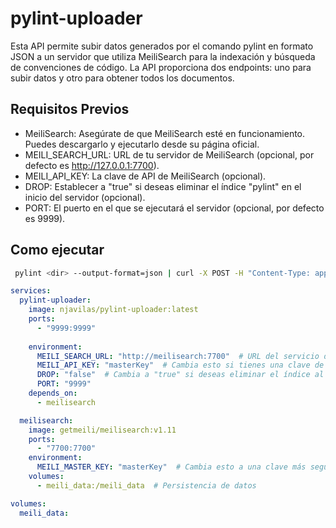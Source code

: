 # pylint-uploader
Esta API permite subir datos generados por el comando pylint en formato JSON a un servidor que utiliza MeiliSearch para la indexación y búsqueda de convenciones de código. La API proporciona dos endpoints: uno para subir datos y otro para obtener todos los documentos.

## Requisitos Previos
- MeiliSearch: Asegúrate de que MeiliSearch esté en funcionamiento. Puedes descargarlo y ejecutarlo desde su página oficial.
- MEILI_SEARCH_URL: URL de tu servidor de MeiliSearch (opcional, por defecto es http://127.0.0.1:7700).
- MEILI_API_KEY: La clave de API de MeiliSearch (opcional).
- DROP: Establecer a "true" si deseas eliminar el índice "pylint" en el inicio del servidor (opcional).
- PORT: El puerto en el que se ejecutará el servidor (opcional, por defecto es 9999).


## Como ejecutar 
```bash
 pylint <dir> --output-format=json | curl -X POST -H "Content-Type: application/json" --data-binary @- http://localhost:9999/
```

```yml
services:
  pylint-uploader:
    image: njavilas/pylint-uploader:latest
    ports:
      - "9999:9999"
      
    environment:
      MEILI_SEARCH_URL: "http://meilisearch:7700"  # URL del servicio de MeiliSearch
      MEILI_API_KEY: "masterKey"  # Cambia esto si tienes una clave de API
      DROP: "false"  # Cambia a "true" si deseas eliminar el índice al iniciar
      PORT: "9999"
    depends_on:
      - meilisearch

  meilisearch:
    image: getmeili/meilisearch:v1.11
    ports:
      - "7700:7700"
    environment:
      MEILI_MASTER_KEY: "masterKey"  # Cambia esto a una clave más segura
    volumes:
      - meili_data:/meili_data  # Persistencia de datos

volumes:
  meili_data:

```